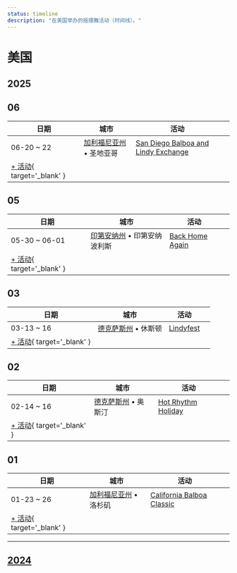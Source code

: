 ```yaml
---
status: timeline
description: "在美国举办的摇摆舞活动（时间线）。"
---
```


# 美国

## 2025

## 06

| 日期 | 城市 | 活动 | |
| --- | --- | --- | --- |
| 06-20 ~ 22 | [加利福尼亚州](by_city.md#california) • 圣地亚哥 | [San Diego Balboa and Lindy Exchange](san-diego-balboa-and-lindy-exchange-2025.md) |  |
| [+ 活动](https://github.com/swingdance/events/issues/new?assignees=&labels=add+event&projects=&template=02-add_entity.yml&title=%5B2025%2Fus%5D%20%3CName%3E&region=us&province=&city=&org_id=&date_starts=2025-06-&date_ends=2025-06-){ target='_blank' }

## 05

| 日期 | 城市 | 活动 | |
| --- | --- | --- | --- |
| 05-30 ~ 06-01 | [印第安纳州](by_city.md#indiana) • 印第安纳波利斯 | [Back Home Again](back-home-again-2025.md) |  |
| [+ 活动](https://github.com/swingdance/events/issues/new?assignees=&labels=add+event&projects=&template=02-add_entity.yml&title=%5B2025%2Fus%5D%20%3CName%3E&region=us&province=&city=&org_id=&date_starts=2025-05-&date_ends=2025-05-){ target='_blank' }

## 03

| 日期 | 城市 | 活动 | |
| --- | --- | --- | --- |
| 03-13 ~ 16 | [德克萨斯州](by_city.md#texas) • 休斯顿 | [Lindyfest](lindyfest-2025.md) |  |
| [+ 活动](https://github.com/swingdance/events/issues/new?assignees=&labels=add+event&projects=&template=02-add_entity.yml&title=%5B2025%2Fus%5D%20%3CName%3E&region=us&province=&city=&org_id=&date_starts=2025-03-&date_ends=2025-03-){ target='_blank' }

## 02

| 日期 | 城市 | 活动 | |
| --- | --- | --- | --- |
| 02-14 ~ 16 | [德克萨斯州](by_city.md#texas) • 奥斯汀 | [Hot Rhythm Holiday](hot-rhythm-holiday-2025.md) |  |
| [+ 活动](https://github.com/swingdance/events/issues/new?assignees=&labels=add+event&projects=&template=02-add_entity.yml&title=%5B2025%2Fus%5D%20%3CName%3E&region=us&province=&city=&org_id=&date_starts=2025-02-&date_ends=2025-02-){ target='_blank' }

## 01

| 日期 | 城市 | 活动 | |
| --- | --- | --- | --- |
| 01-23 ~ 26 | [加利福尼亚州](by_city.md#california) • 洛杉矶 | [California Balboa Classic](california-balboa-classic-2025.md) |  |
| [+ 活动](https://github.com/swingdance/events/issues/new?assignees=&labels=add+event&projects=&template=02-add_entity.yml&title=%5B2025%2Fus%5D%20%3CName%3E&region=us&province=&city=&org_id=&date_starts=2025-01-&date_ends=2025-01-){ target='_blank' }

---

## [2024](2024.md)
